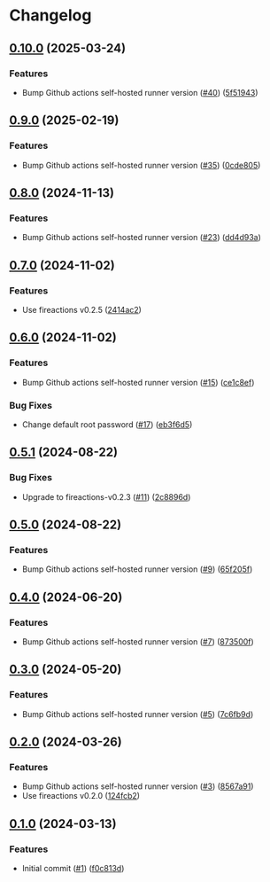 # Changelog

## [0.10.0](https://github.com/hostinger/fireactions-images/compare/ubuntu20.04/v0.9.0...ubuntu20.04/v0.10.0) (2025-03-24)


### Features

* Bump Github actions self-hosted runner version ([#40](https://github.com/hostinger/fireactions-images/issues/40)) ([5f51943](https://github.com/hostinger/fireactions-images/commit/5f519435b3e44b3af92f6b968df73640f163357c))

## [0.9.0](https://github.com/hostinger/fireactions-images/compare/ubuntu20.04/v0.8.0...ubuntu20.04/v0.9.0) (2025-02-19)


### Features

* Bump Github actions self-hosted runner version ([#35](https://github.com/hostinger/fireactions-images/issues/35)) ([0cde805](https://github.com/hostinger/fireactions-images/commit/0cde805b2f407b85a63e4e86b4c3369c184a9757))

## [0.8.0](https://github.com/hostinger/fireactions-images/compare/ubuntu20.04/v0.7.0...ubuntu20.04/v0.8.0) (2024-11-13)


### Features

* Bump Github actions self-hosted runner version ([#23](https://github.com/hostinger/fireactions-images/issues/23)) ([dd4d93a](https://github.com/hostinger/fireactions-images/commit/dd4d93af246ccdc836667955a2f0f518392a5237))

## [0.7.0](https://github.com/hostinger/fireactions-images/compare/ubuntu20.04/v0.6.0...ubuntu20.04/v0.7.0) (2024-11-02)


### Features

* Use fireactions v0.2.5 ([2414ac2](https://github.com/hostinger/fireactions-images/commit/2414ac2165c894386a4304aa3866d92a14c64c41))

## [0.6.0](https://github.com/hostinger/fireactions-images/compare/ubuntu20.04/v0.5.1...ubuntu20.04/v0.6.0) (2024-11-02)


### Features

* Bump Github actions self-hosted runner version ([#15](https://github.com/hostinger/fireactions-images/issues/15)) ([ce1c8ef](https://github.com/hostinger/fireactions-images/commit/ce1c8ef0d9f5b8a263ce63ab65ae5aeab1fdd29e))


### Bug Fixes

* Change default root password ([#17](https://github.com/hostinger/fireactions-images/issues/17)) ([eb3f6d5](https://github.com/hostinger/fireactions-images/commit/eb3f6d53044ee7b76d0850cbb8dbd260da56ee30))

## [0.5.1](https://github.com/hostinger/fireactions-images/compare/ubuntu20.04/v0.5.0...ubuntu20.04/v0.5.1) (2024-08-22)


### Bug Fixes

* Upgrade to fireactions-v0.2.3 ([#11](https://github.com/hostinger/fireactions-images/issues/11)) ([2c8896d](https://github.com/hostinger/fireactions-images/commit/2c8896d72bdb80440c8ac1ea93b54f1b494678c6))

## [0.5.0](https://github.com/hostinger/fireactions-images/compare/ubuntu20.04/v0.4.0...ubuntu20.04/v0.5.0) (2024-08-22)


### Features

* Bump Github actions self-hosted runner version ([#9](https://github.com/hostinger/fireactions-images/issues/9)) ([65f205f](https://github.com/hostinger/fireactions-images/commit/65f205f8049b7c1e9e35a372d9a4d52b30eee87d))

## [0.4.0](https://github.com/hostinger/fireactions-images/compare/ubuntu20.04/v0.3.0...ubuntu20.04/v0.4.0) (2024-06-20)


### Features

* Bump Github actions self-hosted runner version ([#7](https://github.com/hostinger/fireactions-images/issues/7)) ([873500f](https://github.com/hostinger/fireactions-images/commit/873500fb489a2f1e24bdce0414d34b25e3d8abde))

## [0.3.0](https://github.com/hostinger/fireactions-images/compare/ubuntu20.04/v0.2.0...ubuntu20.04/v0.3.0) (2024-05-20)


### Features

* Bump Github actions self-hosted runner version ([#5](https://github.com/hostinger/fireactions-images/issues/5)) ([7c6fb9d](https://github.com/hostinger/fireactions-images/commit/7c6fb9d10d71ca5cfebbff041c8566299db8da6b))

## [0.2.0](https://github.com/hostinger/fireactions-images/compare/ubuntu20.04/v0.1.0...ubuntu20.04/v0.2.0) (2024-03-26)


### Features

* Bump Github actions self-hosted runner version ([#3](https://github.com/hostinger/fireactions-images/issues/3)) ([8567a91](https://github.com/hostinger/fireactions-images/commit/8567a9149d0d2fce66ac3a0afc564995bcff1e92))
* Use fireactions v0.2.0 ([124fcb2](https://github.com/hostinger/fireactions-images/commit/124fcb2efe895d8dd4fd23a43c53b1859c7dc088))

## [0.1.0](https://github.com/hostinger/fireactions-images/compare/ubuntu20.04-v0.0.1...ubuntu20.04/v0.1.0) (2024-03-13)


### Features

* Initial commit ([#1](https://github.com/hostinger/fireactions-images/issues/1)) ([f0c813d](https://github.com/hostinger/fireactions-images/commit/f0c813db97511842907b494b56bb30e34d3fa3ae))
